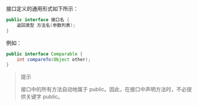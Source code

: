 接口定义的通用形式如下所示：

```java
public interface 接口名 {
    返回类型 方法名(参数列表);
}
```

例如：

```java
public interface Comparable {
    int compareTo(Object other);
}
```

> 提示
>
> 接口中的所有方法自动地属于 public。因此，在接口中声明方法时，不必提供关键字 public。